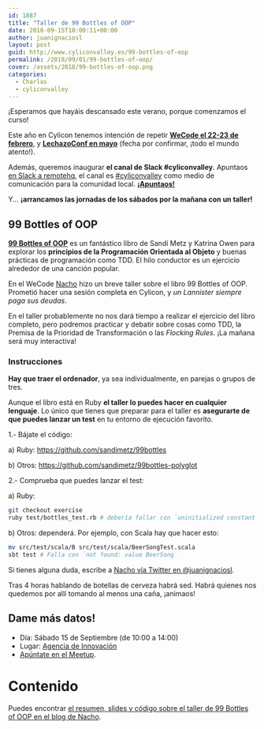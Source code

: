 ```yaml
---
id: 1887
title: "Taller de 99 Bottles of OOP"
date: 2018-09-15T10:00:11+00:00
author: juanignaciosl
layout: post
guid: http://www.cyliconvalley.es/99-bottles-of-oop
permalink: /2018/09/01/99-bottles-of-oop/
cover: /assets/2018/99-bottles-of-oop.png
categories:
  - Charlas
  - cyliconvalley
---
```


¡Esperamos que hayáis descansado este verano, porque comenzamos el curso!

Este año en Cylicon tenemos intención de repetir **[WeCode el 22-23 de
febrero](https://wecodefest.com/)**, y 
**[LechazoConf en mayo](https://lechazoconf.com/)** (fecha por confirmar,
¡todo el mundo atento!).

Además, queremos inaugurar **el canal de Slack #cyliconvalley**. Apuntaos [en Slack a remotehq](https://cyliconvalley.herokuapp.com/), el canal es [#cyliconvalley](https://remotehq.slack.com/messages/CCF7QGREE)
como medio de comunicación para la comunidad local. **[¡Apuntaos!](https://remotehq.slack.com/messages/CCF7QGREE)**

Y... **¡arrancamos las jornadas de los sábados por la mañana con un taller!**

## 99 Bottles of OOP

**[99 Bottles of OOP](https://www.sandimetz.com/99bottles/)** es un fantástico libro
de Sandi Metz y Katrina Owen para explorar los **principios de la Programación Orientada
al Objeto** y buenas prácticas de programación como TDD. El hilo conductor es un
ejercicio alrededor de una canción popular.

En el WeCode [Nacho](https://twitter.com/juanignaciosl) hizo un breve taller sobre el libro 99 Bottles of OOP.
Prometió hacer una sesión completa en Cylicon, y _un Lannister siempre paga sus deudas_.

En el taller probablemente no nos dará tiempo a realizar el ejercicio del libro
completo, pero podremos practicar y debatir sobre cosas como TDD, la Premisa
de la Prioridad de Transformación o las  _Flocking Rules_. ¡La mañana será
muy interactiva!

### Instrucciones

**Hay que traer el ordenador**, ya sea individualmente, en parejas o grupos de tres.

Aunque el libro está en Ruby **el taller lo puedes hacer en cualquier lenguaje**.
Lo único que tienes que preparar para el taller es **asegurarte de que puedes lanzar
un test** en tu entorno de ejecución favorito.

1.- Bájate el código:

  a) Ruby: <https://github.com/sandimetz/99bottles>

  b) Otros: <https://github.com/sandimetz/99bottles-polyglot>

2.- Comprueba que puedes lanzar el test:

  a) Ruby:
```bash
git checkout exercise
ruby test/bottles_test.rb # debería fallar con `uninitialized constant Bottles`
```
  b) Otros: dependerá. Por ejemplo, con Scala hay que hacer esto:
```bash
mv src/test/scala/B src/test/scala/BeerSongTest.scala
sbt test # Falla con `not found: value BeerSong`
```

Si tienes alguna duda, escribe a [Nacho vía Twitter en @juanignaciosl](https://twitter.com/juanignaciosl).


Tras 4 horas hablando de botellas de cerveza habrá sed. Habrá quienes nos quedemos por allí tomando al menos una caña, ¡animaos!

## Dame más datos!

* Día: Sábado 15 de Septiembre (de 10:00 a 14:00)
* Lugar: [Agencia de Innovación](https://www.google.es/maps/place/Agencia+de+Innovaci%C3%B3n/@41.618862,-4.747401,17z/data=!3m1!4b1!4m2!3m1!1s0xd476cde13c9d9df:0xc54421ea5d686678)
* [Apúntate en el Meetup](https://www.meetup.com/es-ES/Cylicon-Valley/events/254297703/).

# Contenido

Puedes encontrar [el resumen, slides y código sobre el taller de 99 Bottles of
OOP en el blog de Nacho](https://juanignaciosl.github.io/workshop/2018/09/15/99_bottles_of_oop.html).
